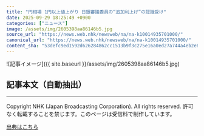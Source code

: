```yaml
---
title: "円相場 1円以上値上がり 日銀審議委員の“追加利上げ”の認識受け"
date: 2025-09-29 18:25:49 +0900
categories: ["ニュース"]
image: /assets/img/2605398aa86146b5.jpg
source_url: "https://news.web.nhk/newsweb/na/na-k10014935701000/"
canonical_url: "https://news.web.nhk/newsweb/na/na-k10014935701000/"
content_sha: "53defc9ed1592d626284862cc1513b9f3c275e16a0ed27a744a4eb2e83dbb29f"
---
```


![記事イメージ]({{ site.baseurl }}/assets/img/2605398aa86146b5.jpg)

## 記事本文（自動抽出）
<div><div class="_13tndsj2"><nav aria-label="フッターサイトナビゲーション" class="_13tndsj4"></nav><hr class="esl7kn2s esl7kn1l esl7kn1n _14xli2ae"><p class="esl7kn2s esl7kn1m esl7kn1o _1yvk0f68 _1lugom81">Copyright NHK (Japan Broadcasting Corporation). All rights reserved. 許可なく転載することを禁じます。このページは受信料で制作しています。</p></div></div>

[出典はこちら](https://news.web.nhk/newsweb/na/na-k10014935701000/)
